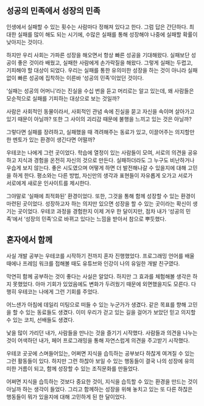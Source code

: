 ## 성공의 민족에서 성장의 민족

인생에서 실패할 수 있는 횟수는 사람마다 정해져 있다고 한다.
그럼 답은 간단하다. 최대한 실패를 많이 해도 되는 시기에, 수많은 실패를 통해 성장해야 나중에 실패할 확률이 낮아지는 것이다.

하지만 우리 사회는 가파른 성장을 해오면서 항상 빠른 성공을 기대해왔다. 실패보단 성공이 좋은 것이라 배웠고, 실패한 사람에게 손가락질을 해왔다. 그렇게 실패는 두렵고, 기피해야 할 대상이 되었다. 우리는 실패를 통한 유의미한 성장을 하는 것이 아니라 실패 없이 빠른 성공에 집착하는 이른바 ‘성공의 민족’이었던 것이다.

‘실패는 성공의 어머니’라는 진실을 수십 번을 듣고 머리로는 알고 있는데, 왜 사람들은 모순적으로 실패를 기피하는 대상으로 보는 것일까?

사람은 사회적인 동물이라서, 사회적인 관념 속에 진실을 묻고 자신을 속이며 살아가고 있기 때문이 아닐까? 또한 그 사이의 괴리감 때문에 불행을 느끼고 있는 것은 아닐까?

그렇다면 실패를 장려하고, 실패했을 때 격려해주는 동료가 있고, 이끌어주는 의지할만한 멘토가 있는 환경이 생긴다면 어떨까?

우테코는 나에게 그런 곳이었다. 학습에 열정이 있는 사람들이 모여, 서로의 의견을 공유하고 지식과 경험을 온전히 자신의 것으로 만든다. 실패하더라도 그 누구도 비난하거나 우습게 보지 않는다. 좋은 시도였으며 어떻게 하면 더 발전해나갈 수 있을지에 대해 고민을 하게 한다. 평소와는 다른 방법, 자신만의 생각과 표현들이 자유롭게 오가고 서로가 서로에게 새로운 인사이트를 제시한다.

그야말로 ‘실패에 최적화된’ 환경이었다. 또한, 그것을 통해 함께 성장할 수 있는 환경이 마련된 곳이었다. 성장하고자 하는 의지만 있으면 성장을 할 수 있는 곳이라는 확신이 생기는 곳이었다. 우테코 과정을 경험한지 이제 겨우 한 달이지만, 점차 내가 ‘성공의 민족’에서 ‘성장의 민족’으로 바뀌고 있다는 느낌을 받아서 참으로 뿌듯했다.

## 혼자에서 함께

사실 개발 공부는 우테코를 시작하기 전까지 혼자 진행했었다. 프로그래밍 언어를 배울 때에나 프레임 워크를 접해볼 때도 유튜브와 인강이 나의 유일한 개발 친구였다.

막연히 함께 공부하는 것이 좋다는 사실은 알았다. 하지만 그 효과를 체험해볼 생각은 하지 못했었다. 아마 기회가 있었음에도 변화가 두려웠기 때문에 외면했을지도 모른다. 다행히 우테코는 나에게 그런 기회를 주었다.

어느샌가 아침에 데일리 미팅으로 떠들 수 있는 누군가가 생겼다.
같은 목표를 향해 고민을 할 수 있는 동료들도 생겼다.
이미 우리가 걷고 있는 길을 걸어가 보았던 믿고 의지할 수 있는 코치, 선배들도 생겼다.

낯을 많이 가리던 내가, 사람들을 만나는 것을 즐기기 시작했다.
사람들과 의견을 나누는 것이 어색하던 내가, 페어 프로그래밍을 통해 자연스럽게 의견을 주고받기 시작했다.

우테코 곳곳에 스며들어있는, 어쩌면 지식을 습득하는 공부보다 하찮게 여겨질 수 있는 그런 활동들이 있다. 하지만 그런 하찮아 보일 수 있는 행동들이 결국 나의 성장에 유의미한 거름이 되고, 함께 성장할 수 있는 조직문화를 만들었다.

어쩌면 지식을 습득하는 것보다 중요한 것이, 지식을 습득할 수 있는 환경을 만드는 것이 아닐까 하는 생각이 들었다. 그리고 함께하는 성장을 위해 놓치고 있는 또 다른 하찮은 행동들이 뭐가 있을지에 대해 고민하게 된 한 달이었다.
